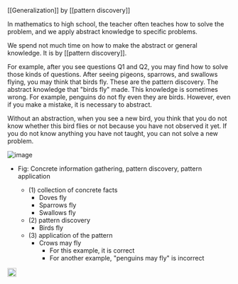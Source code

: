 
[[Generalization]] by [[pattern discovery]]

In mathematics to high school, the teacher often teaches how to solve the problem, and we apply abstract knowledge to specific problems.

We spend not much time on how to make the abstract or general knowledge. It is by [[pattern discovery]].

For example, after you see questions Q1 and Q2, you may find how to solve those kinds of questions. After seeing pigeons, sparrows, and swallows flying, you may think that birds fly. These are the pattern discovery. The abstract knowledge that "birds fly" made. This knowledge is sometimes wrong. For example, penguins do not fly even they are birds. However, even if you make a mistake, it is necessary to abstract.

Without an abstraction, when you see a new bird, you think that you do not know whether this bird flies or not because you have not observed it yet. If you do not know anything you have not taught, you can not solve a new problem.

![image](https://gyazo.com/7e3909bdf210803a2f5d25e6bc5d9cfa/thumb/1000)
- Fig: Concrete information gathering, pattern discovery, pattern application

    - (1) collection of concrete facts
        - Doves fly
        - Sparrows fly
        - Swallows fly
    - (2) pattern discovery
        - Birds fly
    - (3) application of the pattern
        - Crows may fly
            - For this example, it is correct
            - For another example, "penguins may fly" is incorrect

<img src='https://scrapbox.io/api/pages/nishio/en/icon' alt='en.icon' height="19.5"/>